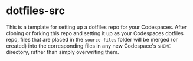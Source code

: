 # dotfiles-src

This is a template for setting up a dotfiles repo for your Codespaces. After cloning or forking this repo and setting it up as your Codespaces dotfiles repo, files that are placed in the `source-files` folder will be merged (or created) into the corresponding files in any new Codespace's `$HOME` directory, rather than simply overwriting them.
